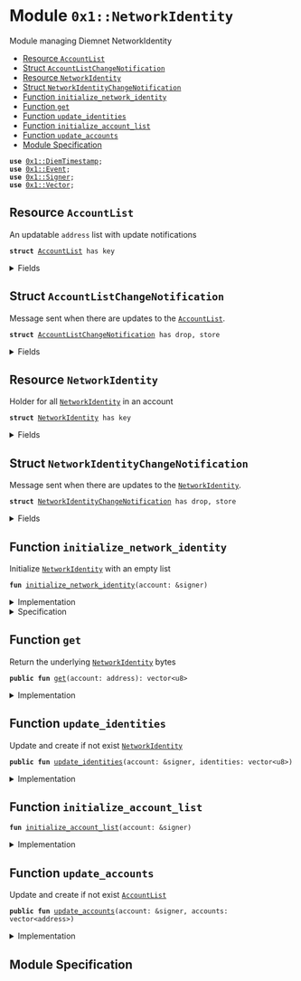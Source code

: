 
<a name="0x1_NetworkIdentity"></a>

# Module `0x1::NetworkIdentity`

Module managing Diemnet NetworkIdentity


-  [Resource `AccountList`](#0x1_NetworkIdentity_AccountList)
-  [Struct `AccountListChangeNotification`](#0x1_NetworkIdentity_AccountListChangeNotification)
-  [Resource `NetworkIdentity`](#0x1_NetworkIdentity_NetworkIdentity)
-  [Struct `NetworkIdentityChangeNotification`](#0x1_NetworkIdentity_NetworkIdentityChangeNotification)
-  [Function `initialize_network_identity`](#0x1_NetworkIdentity_initialize_network_identity)
-  [Function `get`](#0x1_NetworkIdentity_get)
-  [Function `update_identities`](#0x1_NetworkIdentity_update_identities)
-  [Function `initialize_account_list`](#0x1_NetworkIdentity_initialize_account_list)
-  [Function `update_accounts`](#0x1_NetworkIdentity_update_accounts)
-  [Module Specification](#@Module_Specification_0)


<pre><code><b>use</b> <a href="DiemTimestamp.md#0x1_DiemTimestamp">0x1::DiemTimestamp</a>;
<b>use</b> <a href="../../../../../../move-stdlib/docs/Event.md#0x1_Event">0x1::Event</a>;
<b>use</b> <a href="../../../../../../move-stdlib/docs/Signer.md#0x1_Signer">0x1::Signer</a>;
<b>use</b> <a href="../../../../../../move-stdlib/docs/Vector.md#0x1_Vector">0x1::Vector</a>;
</code></pre>



<a name="0x1_NetworkIdentity_AccountList"></a>

## Resource `AccountList`

An updatable <code>address</code> list with update notifications


<pre><code><b>struct</b> <a href="NetworkIdentity.md#0x1_NetworkIdentity_AccountList">AccountList</a> has key
</code></pre>



<details>
<summary>Fields</summary>


<dl>
<dt>
<code>accounts: vector&lt;address&gt;</code>
</dt>
<dd>

</dd>
<dt>
<code>account_change_events: <a href="../../../../../../move-stdlib/docs/Event.md#0x1_Event_EventHandle">Event::EventHandle</a>&lt;<a href="NetworkIdentity.md#0x1_NetworkIdentity_AccountListChangeNotification">NetworkIdentity::AccountListChangeNotification</a>&gt;</code>
</dt>
<dd>

</dd>
</dl>


</details>

<a name="0x1_NetworkIdentity_AccountListChangeNotification"></a>

## Struct `AccountListChangeNotification`

Message sent when there are updates to the <code><a href="NetworkIdentity.md#0x1_NetworkIdentity_AccountList">AccountList</a></code>.


<pre><code><b>struct</b> <a href="NetworkIdentity.md#0x1_NetworkIdentity_AccountListChangeNotification">AccountListChangeNotification</a> has drop, store
</code></pre>



<details>
<summary>Fields</summary>


<dl>
<dt>
<code>accounts: vector&lt;address&gt;</code>
</dt>
<dd>
 The new accounts
</dd>
<dt>
<code>time_rotated_seconds: u64</code>
</dt>
<dd>
 The time at which the <code>accounts</code> was rotated
</dd>
</dl>


</details>

<a name="0x1_NetworkIdentity_NetworkIdentity"></a>

## Resource `NetworkIdentity`

Holder for all <code><a href="NetworkIdentity.md#0x1_NetworkIdentity">NetworkIdentity</a></code> in an account


<pre><code><b>struct</b> <a href="NetworkIdentity.md#0x1_NetworkIdentity">NetworkIdentity</a> has key
</code></pre>



<details>
<summary>Fields</summary>


<dl>
<dt>
<code>identities: vector&lt;u8&gt;</code>
</dt>
<dd>

</dd>
<dt>
<code>identity_change_events: <a href="../../../../../../move-stdlib/docs/Event.md#0x1_Event_EventHandle">Event::EventHandle</a>&lt;<a href="NetworkIdentity.md#0x1_NetworkIdentity_NetworkIdentityChangeNotification">NetworkIdentity::NetworkIdentityChangeNotification</a>&gt;</code>
</dt>
<dd>
 Event handle for <code>identities</code> rotation events
</dd>
</dl>


</details>

<a name="0x1_NetworkIdentity_NetworkIdentityChangeNotification"></a>

## Struct `NetworkIdentityChangeNotification`

Message sent when there are updates to the <code><a href="NetworkIdentity.md#0x1_NetworkIdentity">NetworkIdentity</a></code>.


<pre><code><b>struct</b> <a href="NetworkIdentity.md#0x1_NetworkIdentity_NetworkIdentityChangeNotification">NetworkIdentityChangeNotification</a> has drop, store
</code></pre>



<details>
<summary>Fields</summary>


<dl>
<dt>
<code>identities: vector&lt;u8&gt;</code>
</dt>
<dd>
 The new identities
</dd>
<dt>
<code>time_rotated_seconds: u64</code>
</dt>
<dd>
 The time at which the <code>identities</code> was rotated
</dd>
</dl>


</details>

<a name="0x1_NetworkIdentity_initialize_network_identity"></a>

## Function `initialize_network_identity`

Initialize <code><a href="NetworkIdentity.md#0x1_NetworkIdentity">NetworkIdentity</a></code> with an empty list


<pre><code><b>fun</b> <a href="NetworkIdentity.md#0x1_NetworkIdentity_initialize_network_identity">initialize_network_identity</a>(account: &signer)
</code></pre>



<details>
<summary>Implementation</summary>


<pre><code><b>fun</b> <a href="NetworkIdentity.md#0x1_NetworkIdentity_initialize_network_identity">initialize_network_identity</a>(account: &signer) {
    <b>let</b> identities = <a href="../../../../../../move-stdlib/docs/Vector.md#0x1_Vector_empty">Vector::empty</a>&lt;u8&gt;();
    <b>let</b> identity_change_events = <a href="../../../../../../move-stdlib/docs/Event.md#0x1_Event_new_event_handle">Event::new_event_handle</a>&lt;<a href="NetworkIdentity.md#0x1_NetworkIdentity_NetworkIdentityChangeNotification">NetworkIdentityChangeNotification</a>&gt;(account);
    move_to(account, <a href="NetworkIdentity.md#0x1_NetworkIdentity">NetworkIdentity</a> { identities, identity_change_events });
}
</code></pre>



</details>

<details>
<summary>Specification</summary>



<pre><code><b>pragma</b> opaque;
<b>let</b> addr = <a href="../../../../../../move-stdlib/docs/Signer.md#0x1_Signer_address_of">Signer::address_of</a>(account);
<b>modifies</b> <b>global</b>&lt;<a href="NetworkIdentity.md#0x1_NetworkIdentity">NetworkIdentity</a>&gt;(addr);
<b>ensures</b> <b>exists</b>&lt;<a href="NetworkIdentity.md#0x1_NetworkIdentity">NetworkIdentity</a>&gt;(addr);
</code></pre>



</details>

<a name="0x1_NetworkIdentity_get"></a>

## Function `get`

Return the underlying <code><a href="NetworkIdentity.md#0x1_NetworkIdentity">NetworkIdentity</a></code> bytes


<pre><code><b>public</b> <b>fun</b> <a href="NetworkIdentity.md#0x1_NetworkIdentity_get">get</a>(account: address): vector&lt;u8&gt;
</code></pre>



<details>
<summary>Implementation</summary>


<pre><code><b>public</b> <b>fun</b> <a href="NetworkIdentity.md#0x1_NetworkIdentity_get">get</a>(account: address): vector&lt;u8&gt; <b>acquires</b> <a href="NetworkIdentity.md#0x1_NetworkIdentity">NetworkIdentity</a> {
    *&borrow_global&lt;<a href="NetworkIdentity.md#0x1_NetworkIdentity">NetworkIdentity</a>&gt;(account).identities
}
</code></pre>



</details>

<a name="0x1_NetworkIdentity_update_identities"></a>

## Function `update_identities`

Update and create if not exist <code><a href="NetworkIdentity.md#0x1_NetworkIdentity">NetworkIdentity</a></code>


<pre><code><b>public</b> <b>fun</b> <a href="NetworkIdentity.md#0x1_NetworkIdentity_update_identities">update_identities</a>(account: &signer, identities: vector&lt;u8&gt;)
</code></pre>



<details>
<summary>Implementation</summary>


<pre><code><b>public</b> <b>fun</b> <a href="NetworkIdentity.md#0x1_NetworkIdentity_update_identities">update_identities</a>(account: &signer, identities: vector&lt;u8&gt;) <b>acquires</b> <a href="NetworkIdentity.md#0x1_NetworkIdentity">NetworkIdentity</a> {
    <b>if</b> (!<b>exists</b>&lt;<a href="NetworkIdentity.md#0x1_NetworkIdentity">NetworkIdentity</a>&gt;(<a href="../../../../../../move-stdlib/docs/Signer.md#0x1_Signer_address_of">Signer::address_of</a>(account))) {
        <a href="NetworkIdentity.md#0x1_NetworkIdentity_initialize_network_identity">initialize_network_identity</a>(account);
    };
    <b>let</b> holder = borrow_global_mut&lt;<a href="NetworkIdentity.md#0x1_NetworkIdentity">NetworkIdentity</a>&gt;(<a href="../../../../../../move-stdlib/docs/Signer.md#0x1_Signer_address_of">Signer::address_of</a>(account));
    holder.identities = <b>copy</b> identities;

    <a href="../../../../../../move-stdlib/docs/Event.md#0x1_Event_emit_event">Event::emit_event</a>(&<b>mut</b> holder.identity_change_events, <a href="NetworkIdentity.md#0x1_NetworkIdentity_NetworkIdentityChangeNotification">NetworkIdentityChangeNotification</a> {
        identities,
        time_rotated_seconds: <a href="DiemTimestamp.md#0x1_DiemTimestamp_now_seconds">DiemTimestamp::now_seconds</a>(),
    });
}
</code></pre>



</details>

<a name="0x1_NetworkIdentity_initialize_account_list"></a>

## Function `initialize_account_list`



<pre><code><b>fun</b> <a href="NetworkIdentity.md#0x1_NetworkIdentity_initialize_account_list">initialize_account_list</a>(account: &signer)
</code></pre>



<details>
<summary>Implementation</summary>


<pre><code><b>fun</b> <a href="NetworkIdentity.md#0x1_NetworkIdentity_initialize_account_list">initialize_account_list</a>(account: &signer) {
    <b>let</b> accounts = <a href="../../../../../../move-stdlib/docs/Vector.md#0x1_Vector_empty">Vector::empty</a>&lt;address&gt;();
    <b>let</b> account_change_events = <a href="../../../../../../move-stdlib/docs/Event.md#0x1_Event_new_event_handle">Event::new_event_handle</a>&lt;<a href="NetworkIdentity.md#0x1_NetworkIdentity_AccountListChangeNotification">AccountListChangeNotification</a>&gt;(account);
    move_to(account, <a href="NetworkIdentity.md#0x1_NetworkIdentity_AccountList">AccountList</a> { accounts, account_change_events });
}
</code></pre>



</details>

<a name="0x1_NetworkIdentity_update_accounts"></a>

## Function `update_accounts`

Update and create if not exist <code><a href="NetworkIdentity.md#0x1_NetworkIdentity_AccountList">AccountList</a></code>


<pre><code><b>public</b> <b>fun</b> <a href="NetworkIdentity.md#0x1_NetworkIdentity_update_accounts">update_accounts</a>(account: &signer, accounts: vector&lt;address&gt;)
</code></pre>



<details>
<summary>Implementation</summary>


<pre><code><b>public</b> <b>fun</b> <a href="NetworkIdentity.md#0x1_NetworkIdentity_update_accounts">update_accounts</a>(account: &signer, accounts: vector&lt;address&gt;) <b>acquires</b> <a href="NetworkIdentity.md#0x1_NetworkIdentity_AccountList">AccountList</a> {
    <b>if</b> (!<b>exists</b>&lt;<a href="NetworkIdentity.md#0x1_NetworkIdentity_AccountList">AccountList</a>&gt;(<a href="../../../../../../move-stdlib/docs/Signer.md#0x1_Signer_address_of">Signer::address_of</a>(account))) {
        <a href="NetworkIdentity.md#0x1_NetworkIdentity_initialize_account_list">initialize_account_list</a>(account);
    };
    <b>let</b> holder = borrow_global_mut&lt;<a href="NetworkIdentity.md#0x1_NetworkIdentity_AccountList">AccountList</a>&gt;(<a href="../../../../../../move-stdlib/docs/Signer.md#0x1_Signer_address_of">Signer::address_of</a>(account));
    holder.accounts = <b>copy</b> accounts;

    <a href="../../../../../../move-stdlib/docs/Event.md#0x1_Event_emit_event">Event::emit_event</a>(&<b>mut</b> holder.account_change_events, <a href="NetworkIdentity.md#0x1_NetworkIdentity_AccountListChangeNotification">AccountListChangeNotification</a> {
        accounts,
        time_rotated_seconds: <a href="DiemTimestamp.md#0x1_DiemTimestamp_now_seconds">DiemTimestamp::now_seconds</a>(),
    });
}
</code></pre>



</details>

<a name="@Module_Specification_0"></a>

## Module Specification


[//]: # ("File containing references which can be used from documentation")
[ACCESS_CONTROL]: https://github.com/diem/dip/blob/main/dips/dip-2.md
[ROLE]: https://github.com/diem/dip/blob/main/dips/dip-2.md#roles
[PERMISSION]: https://github.com/diem/dip/blob/main/dips/dip-2.md#permissions

